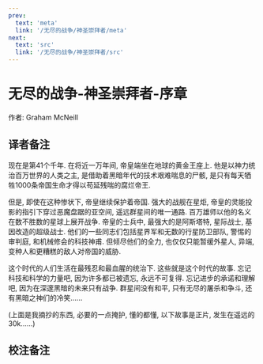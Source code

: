 ```yaml
---
prev:
  text: 'meta'
  link: '/无尽的战争/神圣崇拜者/meta'
next:
  text: 'src'
  link: '/无尽的战争/神圣崇拜者/src'
---
```


# 无尽的战争-神圣崇拜者-序章

作者: Graham McNeill

## 译者备注

现在是第41个千年. 在将近一万年间, 帝皇端坐在地球的黄金王座上. 他是以神力统治百万世界的人类之主, 是借助着黑暗年代的技术艰难喘息的尸骸, 是只有每天牺牲1000条帝国生命才得以苟延残喘的腐烂帝王.

但是, 即使在这种惨状下, 帝皇继续保护着帝国. 强大的战舰在星炬, 帝皇的灵能投影的指引下穿过恶魔盘踞的亚空间, 遥远群星间的唯一通路. 百万雄师以他的名义在数不胜数的星球上展开战争. 帝皇的士兵中, 最强大的是阿斯塔特, 星际战士, 基因改造的超级战士. 他们的一些同志们包括星界军和无数的行星防卫部队, 警惕的审判庭, 和机械修会的科技神甫. 但倾尽他们的全力, 也仅仅只能暂缓外星人, 异端, 变种人和更糟糕的敌人对帝国的威胁.

这个时代的人们生活在最残忍和最血腥的统治下. 这些就是这个时代的故事. 忘记科技和科学的力量吧, 因为许多都已被遗忘, 永远不可复得. 忘记进步的承诺和理解吧, 因为在深邃黑暗的未来只有战争. 群星间没有和平, 只有无尽的屠杀和争斗, 还有黑暗之神们的冷笑......

(上面是我摘抄的东西, 必要的一点掩护, 懂的都懂, 以下故事是正片, 发生在遥远的30k......)

## 校注备注
